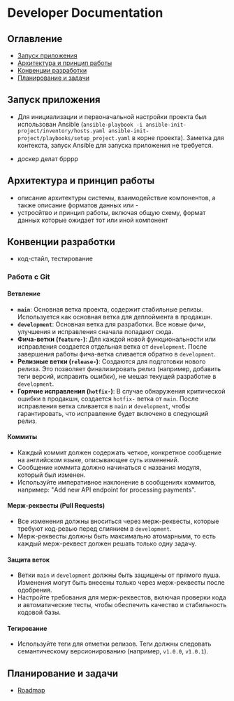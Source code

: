 # Developer Documentation

## Оглавление
- [Запуск приложения](#запуск-приложения)
- [Архитектура и принцип работы](#архитектура-и-принцип-работы)
- [Конвенции разработки](#конвенции-разработки)
- [Планирование и задачи](#планирование-и-задачи)

## Запуск приложения
- Для инициализации и первоначальной настройки проекта был использован Ansible (`ansible-playbook -i ansible-init-project/inventory/hosts.yaml ansible-init-project/playbooks/setup_project.yaml` в корне проекта). Заметка для контекста, запуск Ansible для запуска приложения не требуется.

- доскер делат брррр

## Архитектура и принцип работы
- описание архитектуры системы, взаимодействие компонентов, а также описание форматов данных или -
- устросйтво и принцип работы, включая общую схему, формат данных которые ожидает тот или иной компонент

## Конвенции разработки
- код-стайл, тестирование

### Работа с Git

#### Ветвление
- **`main`**: Основная ветка проекта, содержит стабильные релизы. Используется как основная ветка для деплоймента в продакшн.
- **`development`**: Основная ветка для разработки. Все новые фичи, улучшения и исправления сначала попадают сюда.
- **Фича-ветки (`feature-`)**: Для каждой новой функциональности или исправления создается отдельная ветка от `development`. После завершения работы фича-ветка сливается обратно в `development`.
- **Релизные ветки (`release-`)**: Создаются для подготовки нового релиза. Это позволяет финализировать релиз (например, добавить теги версий, исправить ошибки), не мешая текущей разработке в `development`.
- **Горячие исправления (`hotfix-`)**: В случае обнаружения критической ошибки в продакшн, создается `hotfix-` ветка от `main`. После исправления ветка сливается в `main` и `development`, чтобы гарантировать, что исправление будет включено в следующий релиз.

#### Коммиты
- Каждый коммит должен содержать четкое, конкретное сообщение на английском языке, описывающее суть изменений.
- Сообщение коммита должно начинаться с названия модуля, который был изменен.
- Используйте императивное наклонение в сообщениях коммитов, например: "Add new API endpoint for processing payments".

#### Мерж-реквесты (Pull Requests)
- Все изменения должны вноситься через мерж-реквесты, которые требуют код-ревью перед слиянием в `development`.
- Мерж-реквесты должны быть максимально атомарными, то есть каждый мерж-реквест должен решать только одну задачу.

#### Защита веток
- Ветки `main` и `development` должны быть защищены от прямого пуша. Изменения могут быть внесены только через мерж-реквесты после одобрения.
- Настройте требования для мерж-реквестов, включая проверки кода и автоматические тесты, чтобы обеспечить качество и стабильность кодовой базы.

#### Тегирование
- Используйте теги для отметки релизов. Теги должны следовать семантическому версионированию (например, `v1.0.0`, `v1.0.1`).

## Планирование и задачи
- [Roadmap](../vision/Roadmap.md)
